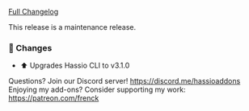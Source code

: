 [Full Changelog][changelog]

This release is a maintenance release.

### 🔨 Changes

- :arrow_up: Upgrades Hassio CLI to v3.1.0

[changelog]: https://github.com/hassio-addons/addon-ide/compare/v2.0.3...v2.0.4

Questions? Join our Discord server! https://discord.me/hassioaddons
Enjoying my add-ons? Consider supporting my work: https://patreon.com/frenck
